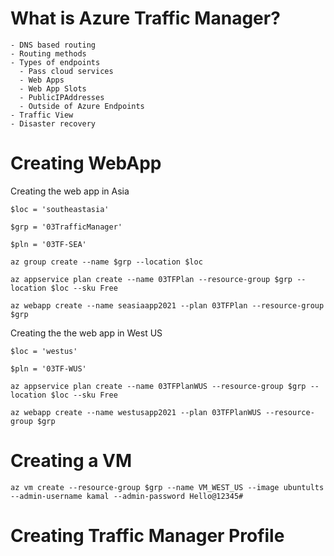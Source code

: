 # What is Azure Traffic Manager?
    - DNS based routing
    - Routing methods
    - Types of endpoints
      - Pass cloud services
      - Web Apps
      - Web App Slots
      - PublicIPAddresses
      - Outside of Azure Endpoints
    - Traffic View
    - Disaster recovery


# Creating WebApp


Creating the web app in Asia


`$loc = 'southeastasia'`

`$grp = '03TrafficManager'`

`$pln = '03TF-SEA'`

`az group create --name $grp --location $loc`

`az appservice plan create --name 03TFPlan --resource-group $grp --location $loc --sku Free`

`az webapp create --name seasiaapp2021 --plan 03TFPlan --resource-group $grp`

Creating the the web app in West US

`$loc = 'westus'`

`$pln = '03TF-WUS'`

`az appservice plan create --name 03TFPlanWUS --resource-group $grp --location $loc --sku Free`

`az webapp create --name westusapp2021 --plan 03TFPlanWUS --resource-group $grp`

# Creating a VM

`az vm create --resource-group $grp --name VM_WEST_US --image ubuntults --admin-username kamal --admin-password Hello@12345#`

# Creating Traffic Manager Profile